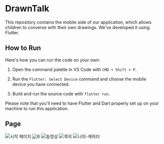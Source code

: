 # DrawnTalk

This repository contains the mobile side of our application, which allows children to converse with their own drawings. We've developed it using Flutter.

## How to Run

Here's how you can run the code on your own:

1. Open the command palette in VS Code with `CMD + Shift + P`.

2. Run the `Flutter: Select Device` command and choose the mobile device you have connected.

3. Build and run the source code with `flutter run`.

Please note that you'll need to have Flutter and Dart properly set up on your machine to run this application.


## Page
![시작 페이지](https://github.com/DataEngineering-team4/FE/assets/31652115/b857673d-6a89-4a95-9a69-94d9b0114045)
![6](https://github.com/DataEngineering-team4/FE/assets/31652115/23751eb2-c8e0-4170-9179-05ef13c8c13a)
![동영상](https://github.com/DataEngineering-team4/FE/assets/31652115/f827a8d2-d58c-4d91-946e-5d1e3bf4b017)
![쿡히](https://github.com/DataEngineering-team4/FE/assets/31652115/06736e5b-9e9b-43ef-b49a-b64aa0b20986)
![나의-캐릭터](https://github.com/DataEngineering-team4/FE/assets/31652115/6a39da39-7ef6-4b69-b42b-536813e680c0)
